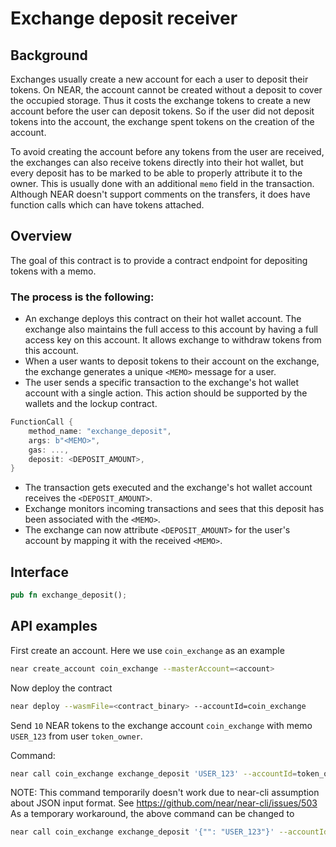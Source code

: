# Exchange deposit receiver

## Background

Exchanges usually create a new account for each a user to deposit their tokens. On NEAR, the account cannot be created
without a deposit to cover the occupied storage. Thus it costs the exchange tokens to create a new account before the user
can deposit tokens. So if the user did not deposit tokens into the account, the exchange spent tokens on the creation of
the account.

To avoid creating the account before any tokens from the user are received, the exchanges can also receive tokens
directly into their hot wallet, but every deposit has to be marked to be able to properly attribute it to the owner.
This is usually done with an additional `memo` field in the transaction. Although NEAR doesn't support comments on the transfers, it does have function calls which can have tokens attached.

## Overview

The goal of this contract is to provide a contract endpoint for depositing tokens with a memo.

### The process is the following:
- An exchange deploys this contract on their hot wallet account. The exchange also maintains the full access to this account by
having a full access key on this account. It allows exchange to withdraw tokens from this account.
- When a user wants to deposit tokens to their account on the exchange, the exchange generates a unique `<MEMO>` message for
a user.
- The user sends a specific transaction to the exchange's hot wallet account with a single action.
This action should be supported by the wallets and the lockup contract.
```rust
FunctionCall {
    method_name: "exchange_deposit",
    args: b"<MEMO>",
    gas: ...,
    deposit: <DEPOSIT_AMOUNT>,
}
```
- The transaction gets executed and the exchange's hot wallet account receives the `<DEPOSIT_AMOUNT>`.
- Exchange monitors incoming transactions and sees that this deposit has been associated with the `<MEMO>`.
- The exchange can now attribute `<DEPOSIT_AMOUNT>` for the user's account by mapping it with the received `<MEMO>`.

## Interface

```rust
pub fn exchange_deposit();
```

## API examples

First create an account. Here we use `coin_exchange` as an example

```bash
near create_account coin_exchange --masterAccount=<account>
```

Now deploy the contract

```bash
near deploy --wasmFile=<contract_binary> --accountId=coin_exchange
```

Send `10` NEAR tokens to the exchange account `coin_exchange` with memo `USER_123` from user `token_owner`.

Command:

```bash
near call coin_exchange exchange_deposit 'USER_123' --accountId=token_owner --amount=10
```

NOTE: This command temporarily doesn't work due to near-cli assumption about JSON input format. See https://github.com/near/near-cli/issues/503
As a temporary workaround, the above command can be changed to
```bash
near call coin_exchange exchange_deposit '{"": "USER_123"}' --accountId=token_owner --amount=10
```
